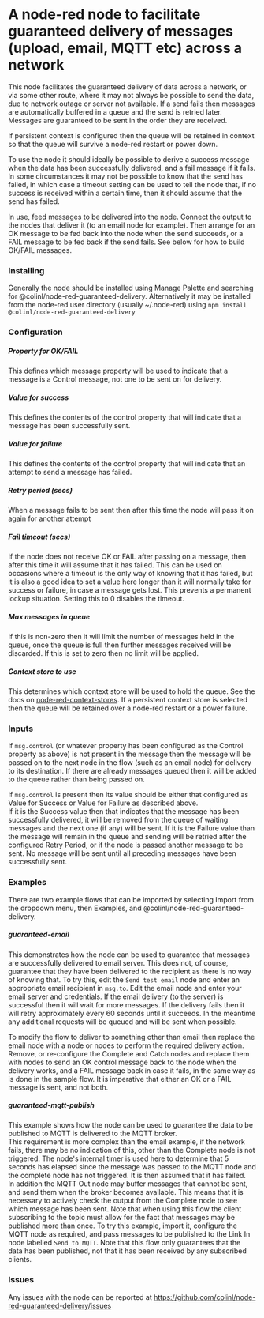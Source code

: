 # A node-red node to facilitate guaranteed delivery of messages (upload, email, MQTT etc) across a network

This node facilitates the guaranteed delivery of data across a network, or via some other route, where it may not always be possible to send the data, due to network outage or server not available.  If a send fails then messages are automatically buffered in a queue and the send is retried later. Messages are guaranteed to be sent in the order they are received.

If persistent context is configured then the queue will be retained in context so that the queue will survive a node-red restart or power down.

To use the node it should ideally be possible to derive a success message when the data has been successfully delivered, and a fail message if it fails. In some circumstances it may not be possible to know that the send has failed, in which case a timeout setting can be used to tell the node that, if no success is received within a certain time, then it should assume that the send has failed.

In use, feed messages to be delivered into the node.  Connect the output to the nodes that deliver it (to an email node for example).  Then arrange for an OK message to be fed back into the node when the send succeeds, or a FAIL message to be fed back if the send fails. See below for how to build OK/FAIL messages.

### Installing
Generally the node should be installed using Manage Palette and searching for @colinl/node-red-guaranteed-delivery.  Alternatively it may be installed from the node-red user directory (usually ~/.node-red) using
`npm install @colinl/node-red-guaranteed-delivery`

### Configuration

##### Property for OK/FAIL
This defines which message property will be used to indicate that a message is a Control message, not one to be sent on for delivery.

##### Value for success
This defines the contents of the control property that will indicate that a message has been successfully sent.

##### Value for failure
This defines the contents of the control property that will indicate that an attempt to send a message has failed.

##### Retry period (secs)
When a message fails to be sent then after this time the node will pass it on again for another attempt

##### Fail timeout (secs)
If the node does not receive OK or FAIL after passing on a message, then after this time it will assume that it has failed.  This can be used on occasions where a timeout is the only way of knowing that it has failed, but it is also a good idea to set a value here longer than it will normally take for success or failure, in case a message gets lost.  This prevents a permanent lockup situation.  Setting this to 0 disables the timeout.

##### Max messages in queue
If this is non-zero then it will limit the number of messages held in the queue, once the queue is full then further messages received will be discarded.  If this is set to zero then no limit will be applied.

##### Context store to use
This determines which context store will be used to hold the queue.  See the docs on [node-red-context-stores](https://nodered.org/docs/user-guide/context#context-stores). If a persistent context store is selected then the queue will be retained over a node-red restart or a power failure.

### Inputs

If `msg.control` (or whatever property has been configured as the Control property as above) is not present in the message then the message will be passed on to the next node in the flow (such as an email node) for delivery to its destination.  If there are already messages queued then it will be added to the queue rather than being passed on.

If `msg.control` is present then its value should be either that configured as Value for Success or Value for Failure as described above.  
If it is the Success value then that indicates that the message has been successfully delivered, it will be removed from the queue of waiting messages and the next one (if any) will be sent.
If it is the Failure value than the message will remain in the queue and sending will be retried after the configured Retry Period, or if the node is passed another message to be sent.  No message will be sent until all preceding messages have been successfully sent.

### Examples

There are two example flows that can be imported by selecting Import from the dropdown menu, then Examples, and @colinl/node-red-guaranteed-delivery.

##### guaranteed-email
This demonstrates how the node can be used to guarantee that messages are successfully delivered to email server. This does not, of course, guarantee that they have been delivered to the recipient as there is no way of knowing that.
To try this, edit the `Send test email` node and enter an appropriate email recipient in `msg.to`. Edit the email node and enter your email server and credentials. If the email delivery (to the server) is successful then it will wait for more messages. If the delivery fails then it will retry approximately every 60 seconds until it succeeds. In the meantime any additional requests will be queued and will be sent when possible.

To modify the flow to deliver to something other than email then replace the email node with a node or nodes to perform the required delivery action.  Remove, or re-configure the Complete and Catch nodes and replace them with nodes to send an OK control message back to the node when the delivery works, and a FAIL message back in case it fails, in the same way as is done in the sample flow. It is imperative that either an OK or a FAIL message is sent, and not both.

##### guaranteed-mqtt-publish
This example shows how the node can be used to guarantee the data to be published to MQTT is delivered to the MQTT broker.  
This requirement is more complex than the email example, if the network fails, there may be no indication of this, other than the Complete node is not triggered.  The node's internal timer is used here to determine that 5 seconds has elapsed since the message was passed to the MQTT node and the complete node has not triggered.  It is then assumed that it has failed.  
In addition the MQTT Out node may buffer messages that cannot be sent, and send them when the broker becomes available.  This means that it is necessary to actively check the output from the Complete node to see which message has been sent.
Note that when using this flow the client subscribing to the topic must allow for the fact that messages may be published more than once.
To try this example, import it, configure the MQTT node as required, and pass messages to be published to the Link In node labelled `Send to MQTT`.
Note that this flow only guarantees that the data has been published, not that it has been received by any subscribed clients.

### Issues
Any issues with the node can be reported at https://github.com/colinl/node-red-guaranteed-delivery/issues